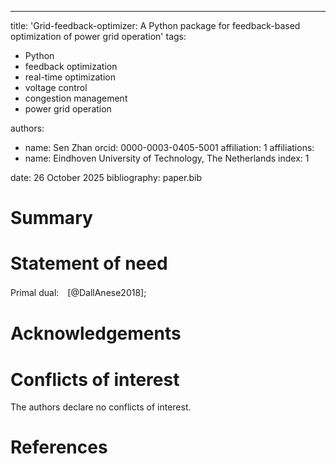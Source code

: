 ---
title: 'Grid-feedback-optimizer: A Python package for feedback-based optimization of power grid operation'
tags:
  - Python
  - feedback optimization
  - real-time optimization
  - voltage control
  - congestion management
  - power grid operation

authors:
  - name: Sen Zhan
    orcid: 0000-0003-0405-5001
    affiliation: 1
affiliations:
 - name: Eindhoven University of Technology, The Netherlands
   index: 1

date: 26 October 2025
bibliography: paper.bib



# Summary


# Statement of need


Primal dual:　[@DallAnese2018]; 






# Acknowledgements

# Conflicts of interest
The authors declare no conflicts of interest.


# References